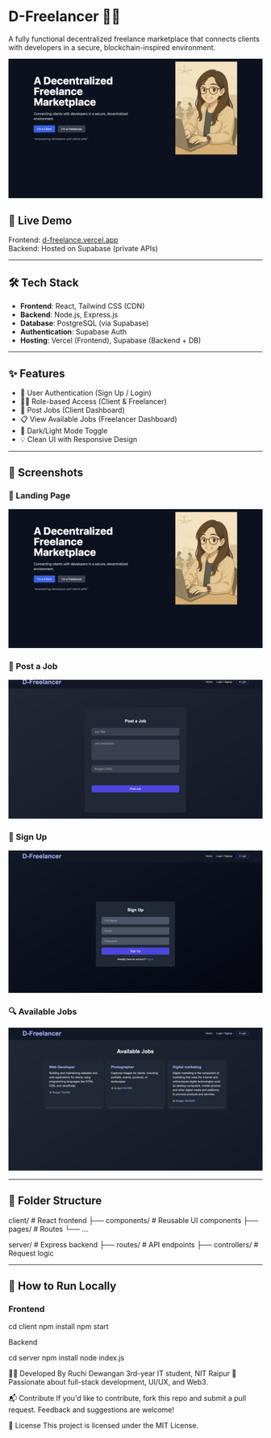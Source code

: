 # D-Freelancer 💼✨

A fully functional decentralized freelance marketplace that connects clients with developers in a secure, blockchain-inspired environment.

![Landing Page Screenshot](screenshots/landing.png)

## 🔗 Live Demo

Frontend: [d-freelance.vercel.app](https://d-freelance.vercel.app)  
Backend: Hosted on Supabase (private APIs)

---

## 🛠️ Tech Stack

- **Frontend**: React, Tailwind CSS (CDN)
- **Backend**: Node.js, Express.js
- **Database**: PostgreSQL (via Supabase)
- **Authentication**: Supabase Auth
- **Hosting**: Vercel (Frontend), Supabase (Backend + DB)

---

## ✨ Features

- 🔐 User Authentication (Sign Up / Login)
- 🧑‍💼 Role-based Access (Client & Freelancer)
- 📌 Post Jobs (Client Dashboard)
- 📋 View Available Jobs (Freelancer Dashboard)
- 🌙 Dark/Light Mode Toggle
- 💡 Clean UI with Responsive Design

---

## 📸 Screenshots

### 🚀 Landing Page
![Landing Page](screenshots/landing.png)

### 📝 Post a Job
![Post Job](screenshots/post-job.png)

### 🧾 Sign Up
![Sign Up](screenshots/signup.png)

### 🔍 Available Jobs
![Available Jobs](screenshots/jobs.png)

---

## 📁 Folder Structure

client/ # React frontend
├── components/ # Reusable UI components
├── pages/ # Routes
└── ...

server/ # Express backend
├── routes/ # API endpoints
├── controllers/ # Request logic


---

## 🧪 How to Run Locally

### Frontend

cd client
npm install
npm start

Backend

cd server
npm install
node index.js

🙋‍♀️ Developed By
Ruchi Dewangan
3rd-year IT student, NIT Raipur
🚀 Passionate about full-stack development, UI/UX, and Web3.

📬 Contribute
If you'd like to contribute, fork this repo and submit a pull request. Feedback and suggestions are welcome!

📜 License
This project is licensed under the MIT License.
